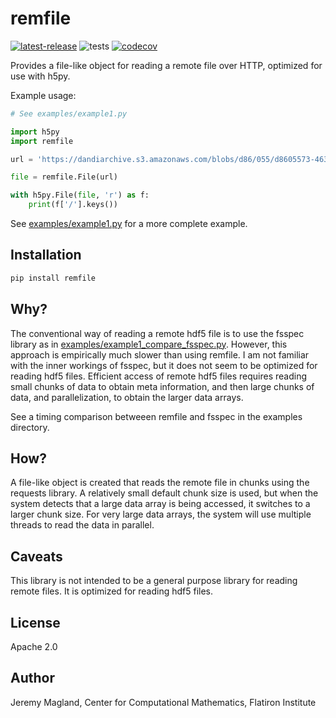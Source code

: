 # remfile

[![latest-release](https://img.shields.io/pypi/v/remfile.svg)](https://pypi.org/project/remfile)
![tests](https://github.com/magland/remfile/actions/workflows/tests.yml/badge.svg)
[![codecov](https://codecov.io/gh/magland/remfile/branch/main/graph/badge.svg)](https://codecov.io/gh/magland/remfile)

Provides a file-like object for reading a remote file over HTTP, optimized for use with h5py.

Example usage:

```python
# See examples/example1.py

import h5py
import remfile

url = 'https://dandiarchive.s3.amazonaws.com/blobs/d86/055/d8605573-4639-4b99-a6d9-e0ac13f9a7df'

file = remfile.File(url)

with h5py.File(file, 'r') as f:
    print(f['/'].keys())
```

See [examples/example1.py](examples/example1.py) for a more complete example.

## Installation

```bash
pip install remfile
```

## Why?

The conventional way of reading a remote hdf5 file is to use the fsspec library as in [examples/example1_compare_fsspec.py](examples/example1_compare_fsspec.py). However, this approach is empirically much slower than using remfile. I am not familiar with the inner workings of fsspec, but it does not seem to be optimized for reading hdf5 files. Efficient access of remote hdf5 files requires reading small chunks of data to obtain meta information, and then large chunks of data, and parallelization, to obtain the larger data arrays.

See a timing comparison betweeen remfile and fsspec in the examples directory.

## How?

A file-like object is created that reads the remote file in chunks using the requests library. A relatively small default chunk size is used, but when the system detects that a large data array is being accessed, it switches to a larger chunk size. For very large data arrays, the system will use multiple threads to read the data in parallel.

## Caveats

This library is not intended to be a general purpose library for reading remote files. It is optimized for reading hdf5 files.

## License

Apache 2.0

## Author

Jeremy Magland, Center for Computational Mathematics, Flatiron Institute

